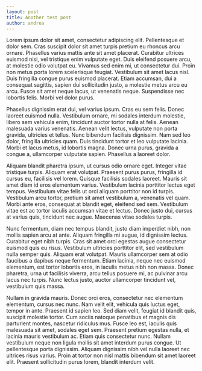 ```yaml
---
layout: post
title: Another test post
author: andrea
---
```


Lorem ipsum dolor sit amet, consectetur adipiscing elit. Pellentesque et dolor sem. Cras suscipit dolor sit amet turpis pretium eu rhoncus arcu ornare. Phasellus varius mattis ante sit amet placerat. Curabitur ultrices euismod nisi, vel tristique enim vulputate eget. Duis eleifend posuere arcu, at molestie odio volutpat eu. Vivamus sed enim mi, ut consectetur dui. Proin non metus porta lorem scelerisque feugiat. Vestibulum sit amet lacus nisl. Duis fringilla congue purus euismod placerat. Etiam accumsan, dui a consequat sagittis, sapien dui sollicitudin justo, a molestie metus arcu eu arcu. Fusce sit amet neque lacus, ut venenatis neque. Suspendisse nec lobortis felis. Morbi vel dolor purus.

Phasellus dignissim erat dui, vel varius ipsum. Cras eu sem felis. Donec laoreet euismod nulla. Vestibulum ornare, mi sodales interdum molestie, libero sem vehicula enim, tincidunt auctor tortor nulla at felis. Aenean malesuada varius venenatis. Aenean velit lectus, vulputate non porta gravida, ultricies et tellus. Nunc bibendum facilisis dignissim. Nam sed leo dolor, fringilla ultricies quam. Duis tincidunt tortor et leo vulputate lacinia. Morbi et lacus metus, id lobortis magna. Donec urna purus, gravida a congue a, ullamcorper vulputate sapien. Phasellus a laoreet dolor.

Aliquam blandit pharetra ipsum, ut cursus odio ornare eget. Integer vitae tristique turpis. Aliquam erat volutpat. Praesent purus purus, fringilla id cursus eu, facilisis vel lorem. Quisque facilisis sodales laoreet. Mauris sit amet diam id eros elementum varius. Vestibulum lacinia porttitor lectus eget tempus. Vestibulum vitae felis ut orci aliquam porttitor non id turpis. Vestibulum arcu tortor, pretium sit amet vestibulum a, venenatis vel quam. Morbi ante eros, consequat at blandit eget, eleifend sed sem. Vestibulum vitae est ac tortor iaculis accumsan vitae et lectus. Donec justo dui, cursus at varius quis, tincidunt nec augue. Maecenas vitae sodales turpis.

Nunc fermentum, diam nec tempus blandit, justo diam imperdiet nibh, non mollis sapien arcu at ante. Aliquam fringilla mi augue, id dignissim lectus. Curabitur eget nibh turpis. Cras sit amet orci egestas augue consectetur euismod quis eu risus. Vestibulum ultricies porttitor elit, sed vestibulum nulla semper quis. Aliquam erat volutpat. Mauris ullamcorper sem at odio faucibus a dapibus neque fermentum. Etiam lacinia, neque nec euismod elementum, est tortor lobortis eros, in iaculis metus nibh non massa. Donec pharetra, urna ut facilisis viverra, arcu tellus posuere mi, ac pulvinar arcu lacus nec turpis. Nunc lectus justo, auctor ullamcorper tincidunt vel, vestibulum quis massa.

Nullam in gravida mauris. Donec orci eros, consectetur nec elementum elementum, cursus nec nunc. Nam velit elit, vehicula quis luctus eget, tempor in ante. Praesent id sapien leo. Sed diam velit, feugiat id blandit quis, suscipit molestie tortor. Cum sociis natoque penatibus et magnis dis parturient montes, nascetur ridiculus mus. Fusce leo est, iaculis quis malesuada sit amet, sodales eget sem. Praesent pretium egestas nulla, et lacinia mauris vestibulum ac. Etiam quis consectetur nunc. Nullam vestibulum neque non ligula mollis sit amet interdum purus congue. Ut pellentesque porta dignissim. Aliquam dignissim nibh vel nulla laoreet nec ultrices risus varius. Proin at tortor non nisl mattis bibendum sit amet laoreet elit. Praesent sollicitudin purus lorem, blandit interdum velit.